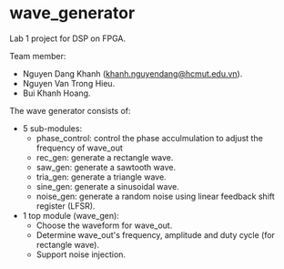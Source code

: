 # wave_generator
Lab 1 project for DSP on FPGA.

Team member: 
- Nguyen Dang Khanh (khanh.nguyendang@hcmut.edu.vn).
- Nguyen Van Trong Hieu.
- Bui Khanh Hoang.

The wave generator consists of:
- 5 sub-modules:
  + phase_control: control the phase acculmulation to adjust the frequency of wave_out
  + rec_gen: generate a rectangle wave.
  + saw_gen: generate a sawtooth wave.
  + tria_gen: generate a triangle wave.
  + sine_gen: generate a sinusoidal wave.
  + noise_gen: generate a random noise using linear feedback shift register (LFSR).
- 1 top module (wave_gen):
  + Choose the waveform for wave_out.
  + Determine wave_out's frequency, amplitude and duty cycle (for rectangle wave).
  + Support noise injection.
